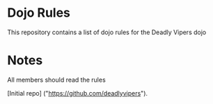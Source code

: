 Dojo Rules
==========

This repository contains a list of dojo rules for the Deadly Vipers dojo


Notes
==========
 All members should read the rules

[Initial repo] ("https://github.com/deadlyvipers").
